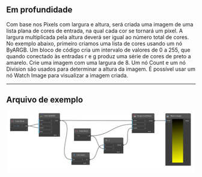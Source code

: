 ## Em profundidade
Com base nos Pixels com largura e altura, será criada uma imagem de uma lista plana de cores de entrada, na qual cada cor se tornará um pixel. A largura multiplicada pela altura deverá ser igual ao número total de cores. No exemplo abaixo, primeiro criamos uma lista de cores usando um nó ByARGB. Um bloco de código cria um intervalo de valores de 0 a 255, que quando conectado às entradas r e g produz uma série de cores de preto a amarelo. Crie uma imagem com uma largura de 8. Um nó Count e um nó Division são usados para determinar a altura da imagem. É possível usar um nó Watch Image para visualizar a imagem criada.
___
## Arquivo de exemplo

![FromPixels (colors, width, height)](./DSCore.IO.Image.FromPixels(colors,%20width,%20height)_img.jpg)

